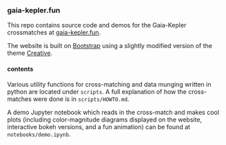 ### gaia-kepler.fun

This repo contains source code and demos for the Gaia-Kepler crossmatches at [gaia-kepler.fun](http://gaia-kepler.fun).

The website is built on [Bootstrap](https://getbootstrap.com/) using a slightly modified version of the theme [Creative](https://github.com/BlackrockDigital/startbootstrap-creative).

#### contents

Various utility functions for cross-matching and data munging written in python are located under `scripts`. A full explanation of how the cross-matches were done is in `scripts/HOWTO.md`. 

A demo Jupyter notebook which reads in the cross-match and makes cool plots (including color-magnitude diagrams displayed on the website, interactive bokeh versions, and a fun animation) can be found at `notebooks/demo.ipynb`.